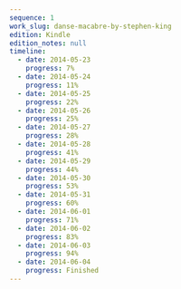 ```yaml
---
sequence: 1
work_slug: danse-macabre-by-stephen-king
edition: Kindle
edition_notes: null
timeline:
  - date: 2014-05-23
    progress: 7%
  - date: 2014-05-24
    progress: 11%
  - date: 2014-05-25
    progress: 22%
  - date: 2014-05-26
    progress: 25%
  - date: 2014-05-27
    progress: 28%
  - date: 2014-05-28
    progress: 41%
  - date: 2014-05-29
    progress: 44%
  - date: 2014-05-30
    progress: 53%
  - date: 2014-05-31
    progress: 60%
  - date: 2014-06-01
    progress: 71%
  - date: 2014-06-02
    progress: 83%
  - date: 2014-06-03
    progress: 94%
  - date: 2014-06-04
    progress: Finished
---
```


